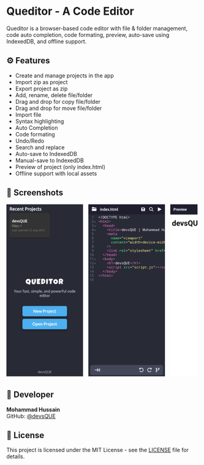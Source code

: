 # Queditor - A Code Editor

Queditor is a browser-based code editor with file & folder management, code auto completion, code formating, preview, auto-save using IndexedDB, and offline support.

## ⚙️ Features
- Create and manage projects in the app
- Import zip as project
- Export project as zip
- Add, rename, delete file/folder
- Drag and drop for copy file/folder
- Drag and drop for move file/folder
- Import file
- Syntax highlighting
- Auto Completion
- Code formating
- Undo/Redo
- Search and replace
- Auto-save to IndexedDB
- Manual-save to IndexedDB
- Preview of project (only index.html)
- Offline support with local assets

## 📸 Screenshots

<!-- Portrait Screenshots -->
<div style="overflow-x: auto; white-space: nowrap; display: inline-block; margin-right: 5px; ">
  <img src="assets/screenshots/home(port).png" alt="Homepage portrait" style="width:200px; display:inline-block; margin-right:10px;">
  <img src="assets/screenshots/editor(port).png" alt="Editor portrait" style="width:200px; display:inline-block; margin-right:10px;">
  <img src="assets/screenshots/preview(port).png" alt="Preview portrait" style="width:200px; display:inline-block; margin-right:10px;">
</div>


## 👤 Developer
**Mohammad Hussain**  
GitHub: [@devsQUE](https://github.com/devsQUE)

## 📜 License
This project is licensed under the MIT License - see the [LICENSE](LICENSE) file for details.
